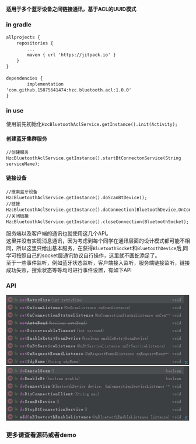 #### 适用于多个蓝牙设备之间链接通讯，基于ACL的UUID模式  
### in gradle
```
allprojects {
    repositories {
        ...
        maven { url 'https://jitpack.io' }
    }
}

dependencies {
        implementation 'com.github.15875641474:hzc.bluetooth.acl:1.0.0'
}
```

### in use
使用前先初始化`HzcBluetoothAclService.getInstance().init(Activity);`

#### 创建蓝牙集群服务
```
//创建服务
HzcBluetoothAclService.getInstance().startBtConnectonService(String serviceName);
```

#### 链接设备
```
//搜索蓝牙设备
HzcBluetoothAclService.getInstance().doScanBtDevice();
//链接
HzcBluetoothAclService.getInstance().doConnection(BluetoothDevice,OnConnectionServiceListence);
//关闭链接
HzcBluetoothAclService.getInstance().closeConnection(BluetoothSocket);
```
服务端以及客户端的通讯也就使用这几个API。  
这里并没有实现消息通讯，因为考虑到每个同学在通讯层面的设计模式都可能不相同，所以这里只给出基本服务，在获得`BluetoothSocket`和`BluetoothDevice`后,同学可按照自己的socket层通讯协议自行操作，这里就不画蛇添足了。  
至于一些事件监听，例如蓝牙状态监听，客户端接入监听，服务端链接监听，链接成功失败，搜索状态等等均可进行事件设置，有如下API
### API
![事件属性设置](api.set.png)
![功能性操作](api.do.png)

### 更多请查看源码或者demo
